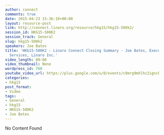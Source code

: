 ```yaml
---
author: connect
comments: true
date: 2015-04-23 15:36:19+00:00
layout: resource-post
link: http://connect.linaro.org/resource/hkg15/hkg15-500k2/
session_id: HKG15-500K2
session_track: General
slug: hkg15-500k2
speakers: Joe Bates
title: 'HKG15-500K2 : Linaro Connect Closing Summary - Joe Bates, Executive VP Member
  Services, Linaro Inc.'
video_length: 00:00
video_thumbnail: None
wordpress_id: 760
youtube_video_url: https://plus.google.com/u/0/events/c0mrg9mhlhc2igncbd1vq1jtvh8
categories:
- hkg15
post_format:
- Video
tags:
- General
- hkg15
- HKG15-500K2
- Joe Bates
---
```


No Content Found
